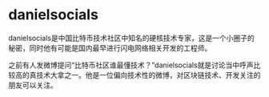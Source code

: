 # danielsocials

danielsocials是中国比特币技术社区中知名的硬核技术专家，这是一个小圈子的秘密，同时他有可能是国内最早进行闪电网络相关开发的工程师。

之前有人发微博提问“比特币社区谁最懂技术？”danielsocials就是讨论当中呼声比较高的真技术大拿之一。他是一位偏向技术性的微博，对区块链技术、开发关注的朋友可以关注。

